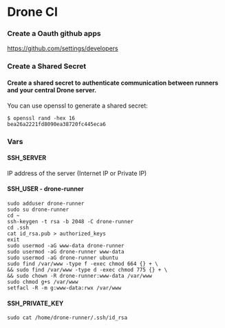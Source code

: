 # Drone CI

### Create a Oauth github apps

https://github.com/settings/developers

### Create a Shared Secret
#### Create a shared secret to authenticate communication between runners and your central Drone server.

You can use openssl to generate a shared secret:

```
$ openssl rand -hex 16
bea26a2221fd8090ea38720fc445eca6
```

### Vars

#### SSH_SERVER 

IP address of the server (Internet IP or Private IP)
#### SSH_USER - drone-runner
```
sudo adduser drone-runner
sudo su drone-runner
cd ~
ssh-keygen -t rsa -b 2048 -C drone-runner
cd .ssh
cat id_rsa.pub > authorized_keys
exit
sudo usermod -aG www-data drone-runner
sudo usermod -aG drone-runner www-data
sudo usermod -aG drone-runner ubuntu
sudo find /var/www -type f -exec chmod 664 {} + \
&& sudo find /var/www -type d -exec chmod 775 {} + \
&& sudo chown -R drone-runner:www-data /var/www
sudo chmod g+s /var/www
setfacl -R -m g:www-data:rwx /var/www
```
#### SSH_PRIVATE_KEY

```
sudo cat /home/drone-runner/.ssh/id_rsa
```